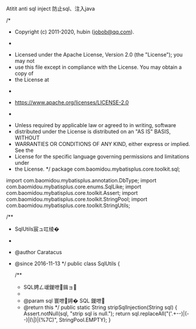 Atitit anti sql inject 防止sql、注入java



/*
 * Copyright (c) 2011-2020, hubin (jobob@qq.com).
 * <p>
 * Licensed under the Apache License, Version 2.0 (the "License"); you may not
 * use this file except in compliance with the License. You may obtain a copy of
 * the License at
 * <p>
 * https://www.apache.org/licenses/LICENSE-2.0
 * <p>
 * Unless required by applicable law or agreed to in writing, software
 * distributed under the License is distributed on an "AS IS" BASIS, WITHOUT
 * WARRANTIES OR CONDITIONS OF ANY KIND, either express or implied. See the
 * License for the specific language governing permissions and limitations under
 * the License.
 */
package com.baomidou.mybatisplus.core.toolkit.sql;

import com.baomidou.mybatisplus.annotation.DbType;
import com.baomidou.mybatisplus.core.enums.SqlLike;
import com.baomidou.mybatisplus.core.toolkit.Assert;
import com.baomidou.mybatisplus.core.toolkit.StringPool;
import com.baomidou.mybatisplus.core.toolkit.StringUtils;

/**
 * SqlUtils宸ュ叿绫�
 *
 * @author Caratacus
 * @since 2016-11-13
 */
public class SqlUtils {

   /**
     * SQL娉ㄥ叆鍐呭鍓ョ
     *
     * @param sql 寰呭鐞� SQL 鍐呭
     * @return this
     */
    public static String stripSqlInjection(String sql) {
        Assert.notNull(sql, "strip sql is null.");
        return sql.replaceAll("('.+--)|(--)|(\\|)|(%7C)", StringPool.EMPTY);
    }
